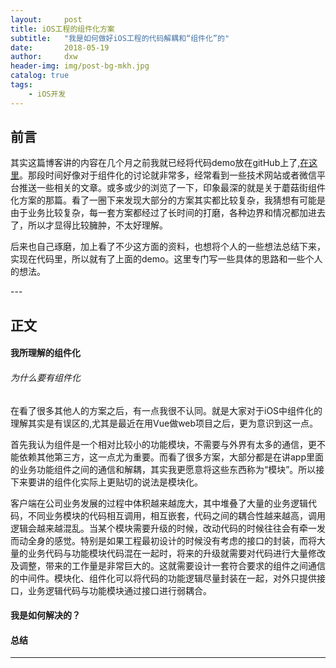 ```yaml
---
layout:     post
title: iOS工程的组件化方案
subtitle:   "我是如何做好iOS工程的代码解耦和“组件化”的"
date:       2018-05-19
author:     dxw
header-img: img/post-bg-mkh.jpg
catalog: true
tags:
    - iOS开发
---
```



## 前言
其实这篇博客讲的内容在几个月之前我就已经将代码demo放在gitHub上了,[在这里](https://github.com/MrTung/MTRouter)。那段时间好像对于组件化的讨论就非常多，经常看到一些技术网站或者微信平台推送一些相关的文章。或多或少的浏览了一下，印象最深的就是关于蘑菇街组件化方案的那篇。看了一圈下来发现大部分的方案其实都比较复杂，我猜想有可能是由于业务比较复杂，每一套方案都经过了长时间的打磨，各种边界和情况都加进去了，所以才显得比较臃肿，不太好理解。

后来也自己琢磨，加上看了不少这方面的资料，也想将个人的一些想法总结下来，实现在代码里，所以就有了上面的demo。这里专门写一些具体的思路和一些个人的想法。



<p id = "build"></p>
---

## 正文

#### 我所理解的组件化


###### 为什么要有组件化

在看了很多其他人的方案之后，有一点我很不认同。就是大家对于iOS中组件化的理解其实是有误区的,尤其是最近在用Vue做web项目之后，更为意识到这一点。

首先我认为组件是一个相对比较小的功能模块，不需要与外界有太多的通信，更不能依赖其他第三方，这一点尤为重要。而看了很多方案，大部分都是在讲app里面的业务功能组件之间的通信和解耦，其实我更愿意将这些东西称为“模块”。所以接下来要讲的组件化实际上更贴切的说法是模块化。

客户端在公司业务发展的过程中体积越来越庞大，其中堆叠了大量的业务逻辑代码，不同业务模块的代码相互调用，相互嵌套，代码之间的耦合性越来越高，调用逻辑会越来越混乱。当某个模块需要升级的时候，改动代码的时候往往会有牵一发而动全身的感觉。特别是如果工程最初设计的时候没有考虑的接口的封装，而将大量的业务代码与功能模块代码混在一起时，将来的升级就需要对代码进行大量修改及调整，带来的工作量是非常巨大的。这就需要设计一套符合要求的组件之间通信的中间件。模块化、组件化可以将代码的功能逻辑尽量封装在一起，对外只提供接口，业务逻辑代码与功能模块通过接口进行弱耦合。



#### 我是如何解决的？

     
#### 总结


---




